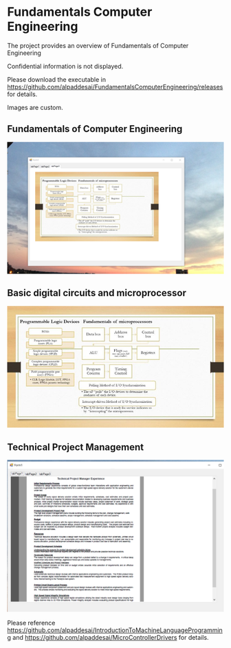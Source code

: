 # Fundamentals Computer Engineering

The project provides an overview of Fundamentals of Computer Engineering 

Confidential information is not displayed.

Please download the executable in https://github.com/alpaddesai/FundamentalsComputerEngineering/releases  for details.

Images are custom.

## Fundamentals of Computer Engineering
![image](Fundamentalsmicroprocessors.png)

## Basic digital circuits and microprocessor
![image](uProcessorSmallerImageI.jpg)

## Technical Project Management
![image](TechnicalProjectManagerExperience.png)

Please reference https://github.com/alpaddesai/IntroductionToMachineLanguageProgramming and https://github.com/alpaddesai/MicroControllerDrivers for details.

